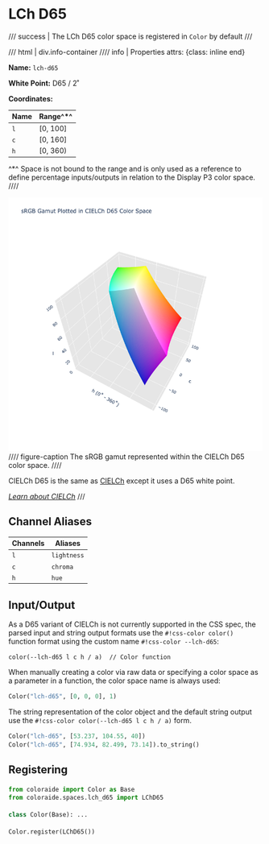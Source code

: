 # LCh D65

/// success | The LCh D65 color space is registered in `Color` by default
///

/// html | div.info-container
//// info | Properties
    attrs: {class: inline end}

**Name:** `lch-d65`

**White Point:** D65 / 2˚

**Coordinates:**

Name | Range^\*^
---- | ---------
`l`  | [0, 100]
`c`  | [0, 160]
`h`  | [0, 360)

^\*^ Space is not bound to the range and is only used as a reference to define percentage inputs/outputs in
relation to the Display P3 color space.
////

![CIELCh D65 3D](../images/lch-d65-3d.png)
//// figure-caption
The sRGB gamut represented within the CIELCh D65 color space.
////

CIELCh D65 is the same as [CIELCh](./lch.md) except it uses a D65 white point.

_[Learn about CIELCh](https://en.wikipedia.org/wiki/CIELab_color_space#Cylindrical_representation:_CIELCh_or_CIEHLC)_
///

## Channel Aliases

Channels | Aliases
-------- | -------
`l`      | `lightness`
`c`      | `chroma`
`h`      | `hue`

## Input/Output

As a D65 variant of CIELCh is not currently supported in the CSS spec, the parsed input and string output
formats use the `#!css-color color()` function format using the custom name `#!css-color --lch-d65`:

```css-color
color(--lch-d65 l c h / a)  // Color function
```

When manually creating a color via raw data or specifying a color space as a parameter in a function, the color
space name is always used:

```py
Color("lch-d65", [0, 0, 0], 1)
```

The string representation of the color object and the default string output use the
`#!css-color color(--lch-d65 l c h / a)` form.

```py play
Color("lch-d65", [53.237, 104.55, 40])
Color("lch-d65", [74.934, 82.499, 73.14]).to_string()
```

## Registering

```py
from coloraide import Color as Base
from coloraide.spaces.lch_d65 import LChD65

class Color(Base): ...

Color.register(LChD65())
```
